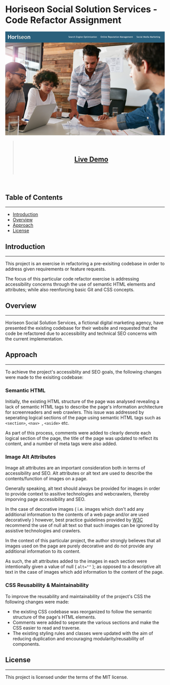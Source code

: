 # Horiseon Social Solution Services - Code Refactor Assignment

![alt text](assets/images/screenshot.png)

> <br>
> <h2 align="center"><a  href="https://kevin-aminzadeh.github.io/01-bootcamp-code-refactor/">Live Demo</a></h2>
> <br>

<br>

## Table of Contents

---

- [Introduction](#introduction)
- [Overview](#overview)
- [Approach](#approach)
- [License](#license)

## Introduction

---

This project is an exercise in refactoring a pre-exisiting codebase in order to address given requirements or feature requests.

The focus of this particular code refactor exercise is addressing accessibility concerns through the use of semantic HTML elements and attributes; while also reenforcing basic Git and CSS concepts.

## Overview

---

Horiseon Social Solution Services, a fictional digital marketing agency, have presented the existing codebase for their website and requested that the code be refactored due to accessibility and technical SEO concerns with the current implementation.

## Approach

---

To achieve the project's accessiblity and SEO goals, the following changes were made to the exisiting codebase:

### **Semantic HTML**

Initially, the existing HTML structure of the page was analysed revealing a lack of semantic HTML tags to describe the page's information architecture for screenreaders and web crawlers. This issue was addressed by seperating logical sections of the page using semantic HTML tags such as `<section>`, `<nav> `, `<aside>` etc.

As part of this process, comments were added to clearly denote each logical section of the page, the title of the page was updated to reflect its content, and a number of meta tags were also added.

### **Image Alt Attributes**

Image alt attributes are an important consideration both in terms of accessibility and SEO. Alt attributes or alt text are used to describe the contents/function of images on a page.

Generally speaking, alt text should always be provided for images in order to provide context to assitive technologies and webcrawlers, thereby imporving page accessibility and SEO.

In the case of decorative images ( i.e. images which don't add any additional information to the contents of a web page and/or are used decoratively ) however, best practice guidelines provided by [W3C](https://www.w3.org/WAI/tutorials/images/decorative/) recommend the use of null alt text so that such images can be ignored by assistive technologies and crawlers.

In the context of this particular project, the author strongly believes that all images used on the page are purely decorative and do not provide any additional information to its content.

As such, the alt attributes added to the images in each section were intentionally given a value of null ( `alt=""` ); as opposed to a descriptive alt text in the case of images which add information to the content of the page.

### **CSS Reusability & Maintainability**

To improve the reusability and maintainability of the project's CSS the following changes were made:

- the existing CSS codebase was reorganized to follow the semantic structure of the page's HTML elements.
- Comments were added to seperate the various sections and make the CSS easier to read and traverse.
- The existing styling rules and classes were updated with the aim of reducing duplication and encouraging modularity/reusability of components.

## License

---

This project is licensed under the terms of the MIT license.
